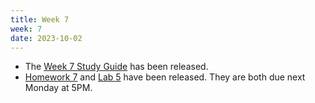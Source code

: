 ```yaml
---
title: Week 7
week: 7
date: 2023-10-02
---
```


- The [Week 7 Study Guide](/assets/guides/week07.pdf) has been released.
- [Homework 7](http://prob140.datahub.berkeley.edu/hub/user-redirect/git-pull?repo=https://github.com/prob140/materials-fa23&branch=main&subPath=hw/Homework_07.ipynb) and [Lab 5](http://prob140.datahub.berkeley.edu/hub/user-redirect/git-pull?repo=https://github.com/prob140/materials-fa23&branch=main&subPath=lab/Lab_05.ipynb) have been released. They are both due next Monday at 5PM.
